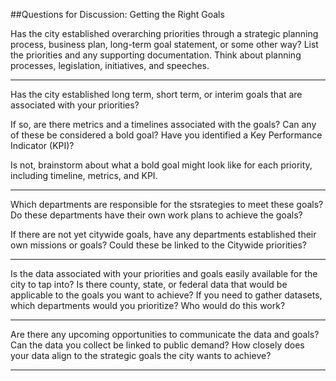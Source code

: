 ##Questions for Discussion: Getting the Right Goals

Has the city established overarching priorities through a strategic planning process, business plan, long-term goal statement, or some other way? List the priorities and any supporting documentation. Think about planning processes, legislation, initiatives, and speeches.
________________________________________________________________________________________________________________________________________________________________________________________________________________________________________
Has the city established long term, short term, or interim goals that are associated with your priorities? 

If so, are there metrics and a timelines associated with the goals? Can any of these be considered a bold goal? Have you identified a Key Performance Indicator (KPI)?

Is not, brainstorm about what a bold goal might look like for each priority, including timeline, metrics, and KPI.
________________________________________________________________________________________________________________________________________________________________________________________________________________________________________
Which departments are responsible for the stsrategies to meet these goals? Do these departments have their own work plans to achieve the goals? 

If there are not yet citywide goals, have any departments established their own missions or goals? Could these be linked to the Citywide priorities?
________________________________________________________________________________________________________________________________________________________________________________________________________________________________________
Is the data associated with your priorities and goals easily available for the city to tap into? Is there county, state, or federal data that would be applicable to the goals you want to achieve? If you need to gather datasets, which departments would you prioritize? Who would do this work?
________________________________________________________________________________________________________________________________________________________________________________________________________________________________________
Are there any upcoming opportunities to communicate the data and goals? Can the data you collect be linked to public demand? How closely does your data align to the strategic goals the city wants to achieve?
________________________________________________________________________________________________________________________________________________________________________________________________________________________________________
